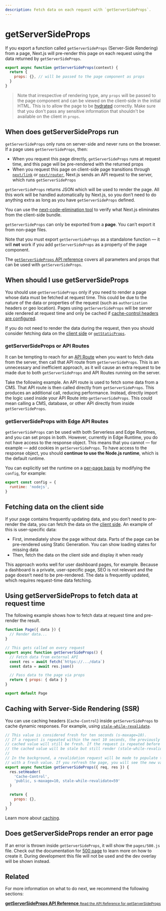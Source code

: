 ```yaml
---
description: Fetch data on each request with `getServerSideProps`.
---
```


# getServerSideProps

If you export a function called `getServerSideProps` (Server-Side Rendering) from a page, Next.js will pre-render this page on each request using the data returned by `getServerSideProps`.

```js
export async function getServerSideProps(context) {
  return {
    props: {}, // will be passed to the page component as props
  }
}
```

> Note that irrespective of rendering type, any `props` will be passed to the page component and can be viewed on the client-side in the initial HTML. This is to allow the page to be [hydrated](https://reactjs.org/docs/react-dom.html#hydrate) correctly. Make sure that you don't pass any sensitive information that shouldn't be available on the client in `props`.

## When does getServerSideProps run

`getServerSideProps` only runs on server-side and never runs on the browser. If a page uses `getServerSideProps`, then:

- When you request this page directly, `getServerSideProps` runs at request time, and this page will be pre-rendered with the returned props
- When you request this page on client-side page transitions through [`next/link`](/docs/api-reference/next/link.md) or [`next/router`](/docs/api-reference/next/router.md), Next.js sends an API request to the server, which runs `getServerSideProps`

`getServerSideProps` returns JSON which will be used to render the page. All this work will be handled automatically by Next.js, so you don’t need to do anything extra as long as you have `getServerSideProps` defined.

You can use the [next-code-elimination tool](https://next-code-elimination.vercel.app/) to verify what Next.js eliminates from the client-side bundle.

`getServerSideProps` can only be exported from a **page**. You can’t export it from non-page files.

Note that you must export `getServerSideProps` as a standalone function — it will **not** work if you add `getServerSideProps` as a property of the page component.

The [`getServerSideProps` API reference](/docs/api-reference/data-fetching/get-server-side-props.md) covers all parameters and props that can be used with `getServerSideProps`.

## When should I use getServerSideProps

You should use `getServerSideProps` only if you need to render a page whose data must be fetched at request time. This could be due to the nature of the data or properties of the request (such as `authorization` headers or geo location). Pages using `getServerSideProps` will be server side rendered at request time and only be cached if [cache-control headers are configured](/docs/going-to-production#caching).

If you do not need to render the data during the request, then you should consider fetching data on the [client side](#fetching-data-on-the-client-side) or [`getStaticProps`](/docs/basic-features/data-fetching/get-static-props).

### getServerSideProps or API Routes

It can be tempting to reach for an [API Route](/docs/api-routes/introduction.md) when you want to fetch data from the server, then call that API route from `getServerSideProps`. This is an unnecessary and inefficient approach, as it will cause an extra request to be made due to both `getServerSideProps` and API Routes running on the server.

Take the following example. An API route is used to fetch some data from a CMS. That API route is then called directly from `getServerSideProps`. This produces an additional call, reducing performance. Instead, directly import the logic used inside your API Route into `getServerSideProps`. This could mean calling a CMS, database, or other API directly from inside `getServerSideProps`.

### getServerSideProps with Edge API Routes

`getServerSideProps` can be used with both Serverless and Edge Runtimes, and you can set props in both. However, currently in Edge Runtime, you do not have access to the response object. This means that you cannot — for example — add cookies in `getServerSideProps`. To have access to the response object, you should **continue to use the Node.js runtime**, which is the default runtime.

You can explicitly set the runtime on a [per-page basis](https://nextjs.org/docs/advanced-features/react-18/switchable-runtime#page-runtime-option) by modifying the `config`, for example:

```js
export const config = {
  runtime: 'nodejs',
}
```

## Fetching data on the client side

If your page contains frequently updating data, and you don’t need to pre-render the data, you can fetch the data on the [client side](/docs/basic-features/data-fetching/client-side.md). An example of this is user-specific data:

- First, immediately show the page without data. Parts of the page can be pre-rendered using Static Generation. You can show loading states for missing data
- Then, fetch the data on the client side and display it when ready

This approach works well for user dashboard pages, for example. Because a dashboard is a private, user-specific page, SEO is not relevant and the page doesn’t need to be pre-rendered. The data is frequently updated, which requires request-time data fetching.

## Using getServerSideProps to fetch data at request time

The following example shows how to fetch data at request time and pre-render the result.

```jsx
function Page({ data }) {
  // Render data...
}

// This gets called on every request
export async function getServerSideProps() {
  // Fetch data from external API
  const res = await fetch(`https://.../data`)
  const data = await res.json()

  // Pass data to the page via props
  return { props: { data } }
}

export default Page
```

## Caching with Server-Side Rendering (SSR)

You can use caching headers (`Cache-Control`) inside `getServerSideProps` to cache dynamic responses. For example, using [`stale-while-revalidate`](https://web.dev/stale-while-revalidate/).

```jsx
// This value is considered fresh for ten seconds (s-maxage=10).
// If a request is repeated within the next 10 seconds, the previously
// cached value will still be fresh. If the request is repeated before 59 seconds,
// the cached value will be stale but still render (stale-while-revalidate=59).
//
// In the background, a revalidation request will be made to populate the cache
// with a fresh value. If you refresh the page, you will see the new value.
export async function getServerSideProps({ req, res }) {
  res.setHeader(
    'Cache-Control',
    'public, s-maxage=10, stale-while-revalidate=59'
  )

  return {
    props: {},
  }
}
```

Learn more about [caching](/docs/going-to-production.md).

## Does getServerSideProps render an error page

If an error is thrown inside `getServerSideProps`, it will show the `pages/500.js` file. Check out the documentation for [500 page](/docs/advanced-features/custom-error-page#500-page) to learn more on how to create it. During development this file will not be used and the dev overlay will be shown instead.

## Related

For more information on what to do next, we recommend the following sections:

<div class="card">
  <a href="/docs/api-reference/data-fetching/get-server-side-props.md">
    <b>getServerSideProps API Reference</b>
    <small>Read the API Reference for getServerSideProps</small>
  </a>
</div>
